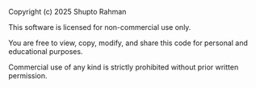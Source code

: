Copyright (c) 2025 Shupto Rahman

This software is licensed for non-commercial use only.

You are free to view, copy, modify, and share this code for personal and educational purposes.

Commercial use of any kind is strictly prohibited without prior written permission.
